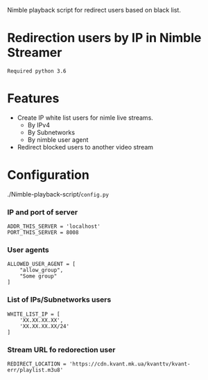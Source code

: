 Nimble playback script for redirect users based on black list.

# Redirection users by IP in Nimble Streamer
`Required python 3.6`

# Features
- Create IP white list users for nimle live streams.
  - By IPv4
  - By Subnetworks
  - By nimble user agent
- Redirect blocked users to another video stream

# Configuration
./Nimble-playback-script/`config.py`

### IP and port of server
```
ADDR_THIS_SERVER = 'localhost'
PORT_THIS_SERVER = 8008
```

### User agents
```
ALLOWED_USER_AGENT = [
    "allow_group",
    "Some group"
]
```

### List of IPs/Subnetworks users
```
WHITE_LIST_IP = [
    'XX.XX.XX.XX', 
    'XX.XX.XX.XX/24'
]
```

### Stream URL fo redorection user
```
REDIRECT_LOCATION = 'https://cdn.kvant.mk.ua/kvanttv/kvant-err/playlist.m3u8'
```
